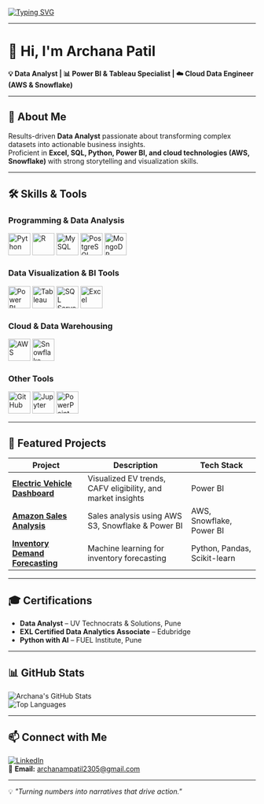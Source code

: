 <!-- Typing Animation -->
[![Typing SVG](https://readme-typing-svg.herokuapp.com?color=F7B93E&size=28&center=true&vCenter=true&width=800&lines=Hi%2C+I'm+Archana+Patil+👋;Data+Analyst+📊;Power+BI+%26+Tableau+Specialist+📈;Python+Developer+🐍;Cloud+Data+Engineer+%28AWS+%26+Snowflake%29+☁️;Turning+Data+into+Actionable+Insights+💡)](https://git.io/typing-svg)

---

# 👋 Hi, I'm Archana Patil  
**💡 Data Analyst | 📊 Power BI & Tableau Specialist | ☁️ Cloud Data Engineer (AWS & Snowflake)**  

---

## 🚀 About Me
Results-driven **Data Analyst** passionate about transforming complex datasets into actionable business insights.  
Proficient in **Excel, SQL, Python, Power BI, and cloud technologies (AWS, Snowflake)** with strong storytelling and visualization skills.  

---

## 🛠 Skills & Tools  

### **Programming & Data Analysis**
<p align="left">
  <img src="https://cdn.jsdelivr.net/gh/devicons/devicon/icons/python/python-original.svg" width="45" height="45" alt="Python" />
  <img src="https://cdn.jsdelivr.net/gh/devicons/devicon/icons/r/r-original.svg" width="45" height="45" alt="R" />
  <img src="https://cdn.jsdelivr.net/gh/devicons/devicon/icons/mysql/mysql-original.svg" width="45" height="45" alt="MySQL" />
  <img src="https://cdn.jsdelivr.net/gh/devicons/devicon/icons/postgresql/postgresql-original.svg" width="45" height="45" alt="PostgreSQL" />
  <img src="https://cdn.jsdelivr.net/gh/devicons/devicon/icons/mongodb/mongodb-original.svg" width="45" height="45" alt="MongoDB" />
</p>

### **Data Visualization & BI Tools**
<p align="left">
  <img src="https://upload.wikimedia.org/wikipedia/commons/c/cf/New_Power_BI_Logo.svg" width="45" height="45" alt="Power BI" />
  <img src="https://cdn.worldvectorlogo.com/logos/tableau-software.svg" width="45" height="45" alt="Tableau" />
  <img src="https://cdn.jsdelivr.net/gh/devicons/devicon/icons/microsoftsqlserver/microsoftsqlserver-plain.svg" width="45" height="45" alt="SQL Server" />
  <img src="https://cdn.jsdelivr.net/gh/devicons/devicon/icons/excel/excel-original.svg" width="45" height="45" alt="Excel" />
</p>

### **Cloud & Data Warehousing**
<p align="left">
  <img src="https://cdn.jsdelivr.net/gh/devicons/devicon/icons/amazonwebservices/amazonwebservices-original.svg" width="45" height="45" alt="AWS" />
  <img src="https://cdn.jsdelivr.net/gh/devicons/devicon/icons/snowflake/snowflake-original.svg" width="45" height="45" alt="Snowflake" />
</p>

### **Other Tools**
<p align="left">
  <img src="https://cdn.jsdelivr.net/gh/devicons/devicon/icons/github/github-original.svg" width="45" height="45" alt="GitHub" />
  <img src="https://cdn.jsdelivr.net/gh/devicons/devicon/icons/jupyter/jupyter-original.svg" width="45" height="45" alt="Jupyter" />
  <img src="https://cdn.jsdelivr.net/gh/devicons/devicon/icons/powerpoint/powerpoint-original.svg" width="45" height="45" alt="PowerPoint" />
</p>

---

## 📌 Featured Projects
| Project | Description | Tech Stack |
|--------|-------------|------------|
| **[Electric Vehicle Dashboard](https://github.com/Patilarchana123/Electric-Vehicle-Dashboard)** | Visualized EV trends, CAFV eligibility, and market insights | Power BI |
| **[Amazon Sales Analysis](https://github.com/Patilarchana123/Amazon-Sales-Analysis)** | Sales analysis using AWS S3, Snowflake & Power BI | AWS, Snowflake, Power BI |
| **[Inventory Demand Forecasting](https://github.com/Patilarchana123/Archana_patil_project)** | Machine learning for inventory forecasting | Python, Pandas, Scikit-learn |

---

## 🎓 Certifications
- **Data Analyst** – UV Technocrats & Solutions, Pune  
- **EXL Certified Data Analytics Associate** – Edubridge  
- **Python with AI** – FUEL Institute, Pune  

---

## 📊 GitHub Stats
![Archana's GitHub Stats](https://github-readme-stats.vercel.app/api?username=Patilarchana123&show_icons=true&theme=radical)  
![Top Languages](https://github-readme-stats.vercel.app/api/top-langs/?username=Patilarchana123&layout=compact&theme=radical)

---

## 📫 Connect with Me
[![LinkedIn](https://img.shields.io/badge/LinkedIn-Archana_Patil-blue?style=flat-square&logo=linkedin)](https://www.linkedin.com/in/archana-patil-92837a23a)  
📧 **Email:** archanampatil2305@gmail.com

---

💡 *"Turning numbers into narratives that drive action."*
